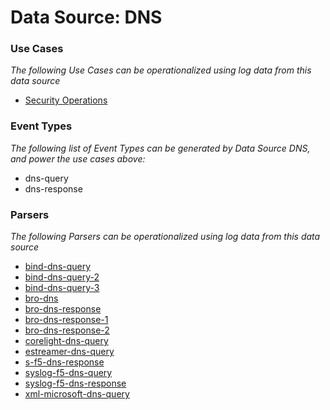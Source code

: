 Data Source: DNS
================

### Use Cases

_The following Use Cases can be operationalized using log data from this data source_

* [Security Operations](usecase_security_operations.md)


### Event Types

_The following list of Event Types can be generated by Data Source DNS, and power the use cases above:_

- dns-query
- dns-response


### Parsers

_The following Parsers can be operationalized using log data from this data source_

* [bind-dns-query](parserContent_bind-dns-query.md)
* [bind-dns-query-2](parserContent_bind-dns-query-2.md)
* [bind-dns-query-3](parserContent_bind-dns-query-3.md)
* [bro-dns](parserContent_bro-dns.md)
* [bro-dns-response](parserContent_bro-dns-response.md)
* [bro-dns-response-1](parserContent_bro-dns-response-1.md)
* [bro-dns-response-2](parserContent_bro-dns-response-2.md)
* [corelight-dns-query](parserContent_corelight-dns-query.md)
* [estreamer-dns-query](parserContent_estreamer-dns-query.md)
* [s-f5-dns-response](parserContent_s-f5-dns-response.md)
* [syslog-f5-dns-query](parserContent_syslog-f5-dns-query.md)
* [syslog-f5-dns-response](parserContent_syslog-f5-dns-response.md)
* [xml-microsoft-dns-query](parserContent_xml-microsoft-dns-query.md)
